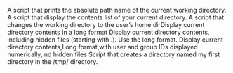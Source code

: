 A script that prints the absolute path name of the current working directory.
A script that display the contents list of your current directory.
A script that changes the working directory to the user’s home dirDisplay current directory contents in a long format
Display current directory contents, including hidden files (starting with .). Use the long format.
Display current directory contents,Long format,with user and group IDs displayed numerically, nd hidden files
Script that creates a directory named my first directory in the /tmp/ directory.


